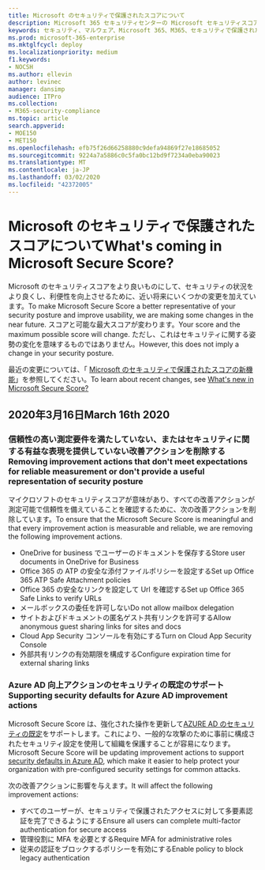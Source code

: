 ```yaml
---
title: Microsoft のセキュリティで保護されたスコアについて
description: Microsoft 365 セキュリティセンターの Microsoft セキュリティスコア、詳細情報の計算方法、およびセキュリティ管理者が期待できるセキュリティについて説明します。
keywords: セキュリティ、マルウェア、Microsoft 365、M365、セキュリティで保護されたスコア、セキュリティセンター、改善アクション
ms.prod: microsoft-365-enterprise
ms.mktglfcycl: deploy
ms.localizationpriority: medium
f1.keywords:
- NOCSH
ms.author: ellevin
author: levinec
manager: dansimp
audience: ITPro
ms.collection:
- M365-security-compliance
ms.topic: article
search.appverid:
- MOE150
- MET150
ms.openlocfilehash: efb75f26d66258880c9defa94869f27e18685052
ms.sourcegitcommit: 9224a7a5886c0c5fa0bc12bd9f7234a0eba90023
ms.translationtype: MT
ms.contentlocale: ja-JP
ms.lasthandoff: 03/02/2020
ms.locfileid: "42372005"
---
```

# <a name="whats-coming-in-microsoft-secure-score"></a><span data-ttu-id="a6df4-104">Microsoft のセキュリティで保護されたスコアについて</span><span class="sxs-lookup"><span data-stu-id="a6df4-104">What's coming in Microsoft Secure Score?</span></span>

<span data-ttu-id="a6df4-105">Microsoft のセキュリティスコアをより良いものにして、セキュリティの状況をより良くし、利便性を向上させるために、近い将来にいくつかの変更を加えています。</span><span class="sxs-lookup"><span data-stu-id="a6df4-105">To make Microsoft Secure Score a better representative of your security posture and improve usability, we are making some changes in the near future.</span></span> <span data-ttu-id="a6df4-106">スコアと可能な最大スコアが変わります。</span><span class="sxs-lookup"><span data-stu-id="a6df4-106">Your score and the maximum possible score will change.</span></span> <span data-ttu-id="a6df4-107">ただし、これはセキュリティに関する姿勢の変化を意味するものではありません。</span><span class="sxs-lookup"><span data-stu-id="a6df4-107">However, this does not imply a change in your security posture.</span></span>

<span data-ttu-id="a6df4-108">最近の変更については、「 [Microsoft のセキュリティで保護されたスコアの新機能](microsoft-secure-score.md#whats-new)」を参照してください。</span><span class="sxs-lookup"><span data-stu-id="a6df4-108">To learn about recent changes, see [What's new in Microsoft Secure Score?](microsoft-secure-score.md#whats-new)</span></span>

## <a name="march-16th-2020"></a><span data-ttu-id="a6df4-109">2020年3月16日</span><span class="sxs-lookup"><span data-stu-id="a6df4-109">March 16th 2020</span></span>

### <a name="removing-improvement-actions-that-dont-meet-expectations-for-reliable-measurement-or-dont-provide-a-useful-representation-of-security-posture"></a><span data-ttu-id="a6df4-110">信頼性の高い測定要件を満たしていない、またはセキュリティに関する有益な表現を提供していない改善アクションを削除する</span><span class="sxs-lookup"><span data-stu-id="a6df4-110">Removing improvement actions that don't meet expectations for reliable measurement or don't provide a useful representation of security posture</span></span>

<span data-ttu-id="a6df4-111">マイクロソフトのセキュリティスコアが意味があり、すべての改善アクションが測定可能で信頼性を備えていることを確認するために、次の改善アクションを削除しています。</span><span class="sxs-lookup"><span data-stu-id="a6df4-111">To ensure that the Microsoft Secure Score is meaningful and that every improvement action is measurable and reliable, we are removing the following improvement actions.</span></span>

- <span data-ttu-id="a6df4-112">OneDrive for business でユーザーのドキュメントを保存する</span><span class="sxs-lookup"><span data-stu-id="a6df4-112">Store user documents in OneDrive for Business</span></span>
- <span data-ttu-id="a6df4-113">Office 365 の ATP の安全な添付ファイルポリシーを設定する</span><span class="sxs-lookup"><span data-stu-id="a6df4-113">Set up Office 365 ATP Safe Attachment policies</span></span>
- <span data-ttu-id="a6df4-114">Office 365 の安全なリンクを設定して Url を確認する</span><span class="sxs-lookup"><span data-stu-id="a6df4-114">Set up Office 365 Safe Links to verify URLs</span></span>
- <span data-ttu-id="a6df4-115">メールボックスの委任を許可しない</span><span class="sxs-lookup"><span data-stu-id="a6df4-115">Do not allow mailbox delegation</span></span>
- <span data-ttu-id="a6df4-116">サイトおよびドキュメントの匿名ゲスト共有リンクを許可する</span><span class="sxs-lookup"><span data-stu-id="a6df4-116">Allow anonymous guest sharing links for sites and docs</span></span>
- <span data-ttu-id="a6df4-117">Cloud App Security コンソールを有効にする</span><span class="sxs-lookup"><span data-stu-id="a6df4-117">Turn on Cloud App Security Console</span></span>
- <span data-ttu-id="a6df4-118">外部共有リンクの有効期限を構成する</span><span class="sxs-lookup"><span data-stu-id="a6df4-118">Configure expiration time for external sharing links</span></span>

### <a name="supporting-security-defaults-for-azure-ad-improvement-actions"></a><span data-ttu-id="a6df4-119">Azure AD 向上アクションのセキュリティの既定のサポート</span><span class="sxs-lookup"><span data-stu-id="a6df4-119">Supporting security defaults for Azure AD improvement actions</span></span>

<span data-ttu-id="a6df4-120">Microsoft Secure Score は、強化された操作を更新して[AZURE AD のセキュリティの既定](https://docs.microsoft.com/azure/active-directory/fundamentals/concept-fundamentals-security-defaults)をサポートします。これにより、一般的な攻撃のために事前に構成されたセキュリティ設定を使用して組織を保護することが容易になります。</span><span class="sxs-lookup"><span data-stu-id="a6df4-120">Microsoft Secure Score will be updating improvement actions to support [security defaults in Azure AD](https://docs.microsoft.com/azure/active-directory/fundamentals/concept-fundamentals-security-defaults), which make it easier to help protect your organization with pre-configured security settings for common attacks.</span></span>

<span data-ttu-id="a6df4-121">次の改善アクションに影響を与えます。</span><span class="sxs-lookup"><span data-stu-id="a6df4-121">It will affect the following improvement actions:</span></span>

- <span data-ttu-id="a6df4-122">すべてのユーザーが、セキュリティで保護されたアクセスに対して多要素認証を完了できるようにする</span><span class="sxs-lookup"><span data-stu-id="a6df4-122">Ensure all users can complete multi-factor authentication for secure access</span></span>
- <span data-ttu-id="a6df4-123">管理役割に MFA を必要とする</span><span class="sxs-lookup"><span data-stu-id="a6df4-123">Require MFA for administrative roles</span></span>
- <span data-ttu-id="a6df4-124">従来の認証をブロックするポリシーを有効にする</span><span class="sxs-lookup"><span data-stu-id="a6df4-124">Enable policy to block legacy authentication</span></span>
